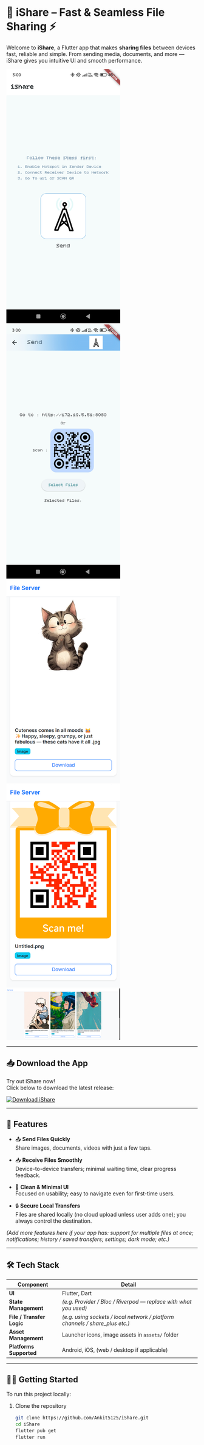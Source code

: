 # 📲 iShare – Fast & Seamless File Sharing ⚡

Welcome to **iShare**, a Flutter app that makes **sharing files** between devices fast, reliable and simple. From sending media, documents, and more — iShare gives you intuitive UI and smooth performance.

<img src="assets/images/home.png" alt="Home Screen" width="300" />
<img src="assets/images/send.png" alt="Send Screen" width="300" />
<img src="assets/images/cat.png" alt="Receiver Screen" width="300" />
<img src="assets/images/QR.png" alt="Receiver Screen" width="300" />
<img src="assets/images/computer.png" alt="Coputer Screen" width="300" />

---

## 📥 Download the App

Try out iShare now!  
Click below to download the latest release:

[![Download iShare](https://img.shields.io/badge/Download%20App-Click%20Here-blue?style=for-the-badge&logo=google-drive)](https://drive.google.com/file/d/1gYu3bLGlLzKXSwzEm8ym-3I3HN7LDkN-/view?usp=sharing)

---

## 🚀 Features

- 📤 **Send Files Quickly**  
  Share images, documents, videos with just a few taps.

- 📥 **Receive Files Smoothly**  
  Device-to-device transfers; minimal waiting time, clear progress feedback.

- 🎨 **Clean & Minimal UI**  
  Focused on usability; easy to navigate even for first-time users.

- 🔒 **Secure Local Transfers**  
  Files are shared locally (no cloud upload unless user adds one); you always control the destination.

*(Add more features here if your app has: support for multiple files at once; notifications; history / saved transfers; settings; dark mode; etc.)*

---

## 🛠️ Tech Stack

| Component | Detail |
|-----------|--------|
| **UI** | Flutter, Dart |
| **State Management** | *(e.g. Provider / Bloc / Riverpod — replace with what you used)* |
| **File / Transfer Logic** | *(e.g. using sockets / local network / platform channels / share_plus etc.)* |
| **Asset Management** | Launcher icons, image assets in `assets/` folder |
| **Platforms Supported** | Android, iOS, (web / desktop if applicable) |

---

## 🧑‍💻 Getting Started

To run this project locally:

1. Clone the repository  
   ```bash
   git clone https://github.com/Ankit5125/iShare.git
   cd iShare
   flutter pub get
   flutter run
